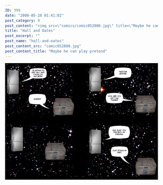 ```yaml
---
ID: 399
date: "2008-05-28 01:41:02"
post_category: 0
post_content: "<img src=\"comics/comic052808.jpg\" title=\"Maybe he can play pretend\" />"
title: "Hall and Oates"
post_excerpt: ""
post_name: "hall-and-oates"
post_content_src: "comic052808.jpg"
post_content_title: "Maybe he can play pretend"
---
```



[![Maybe he can play pretend](/comics-hi-res/comic052808.jpg)](/comics-hi-res/comic052808.jpg)
